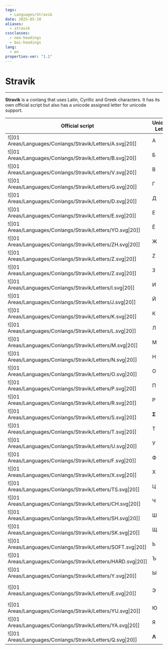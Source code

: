 ```yaml
---
tags:
  - Languages/Stravik
date: 2025-05-10
aliases:
  - stravik
cssclasses:
  - neo-headings
  - bai-headings
lang:
  - en
properties-ver: "1.1"
---
```

# Stravik

***
**Stravik** is a conlang that uses Latin, Cyrillic and Greek characters. It has its own official script but also has a unicode assigned letter for unicode support.

| Official script                                               | Unicode Letter | Sound             | Base     |     |
| ------------------------------------------------------------- | -------------- | ----------------- | -------- | --- |
| ![[01 Areas/Languages/Conlangs/Stravik/Letters/A.svg\|20]]    | А              | /a/               | Cyrillic |     |
| ![[01 Areas/Languages/Conlangs/Stravik/Letters/B.svg\|20]]    | Б              | /b/               | Cyrillic |     |
| ![[01 Areas/Languages/Conlangs/Stravik/Letters/V.svg\|20]]    | В              | /v/               | Cyrillic |     |
| ![[01 Areas/Languages/Conlangs/Stravik/Letters/G.svg\|20]]    | Г              | /g/               | Cyrillic |     |
| ![[01 Areas/Languages/Conlangs/Stravik/Letters/D.svg\|20]]    | Д              | /d/               | Cyrillic |     |
| ![[01 Areas/Languages/Conlangs/Stravik/Letters/E.svg\|20]]    | Е              | /e/               | Cyrillic |     |
| ![[01 Areas/Languages/Conlangs/Stravik/Letters/YO.svg\|20]]   | Ё              | /yo/              | Cyrillic |     |
| ![[01 Areas/Languages/Conlangs/Stravik/Letters/ZH.svg\|20]]   | Ж              | /zh/              | Cyrillic |     |
| ![[01 Areas/Languages/Conlangs/Stravik/Letters/Z.svg\|20]]    | Z              | /z/               | Latin    |     |
| ![[01 Areas/Languages/Conlangs/Stravik/Letters/Z.svg\|20]]    | З              | /za/              | Cyrillic |     |
| ![[01 Areas/Languages/Conlangs/Stravik/Letters/I.svg\|20]]    | И              | /i/               | Cyrillic |     |
| ![[01 Areas/Languages/Conlangs/Stravik/Letters/J.svg\|20]]    | Й              | /j/               | Cyrillic |     |
| ![[01 Areas/Languages/Conlangs/Stravik/Letters/K.svg\|20]]    | К              | /k/               | Cyrillic |     |
| ![[01 Areas/Languages/Conlangs/Stravik/Letters/L.svg\|20]]    | Л              | /l/               | Cyrillic |     |
| ![[01 Areas/Languages/Conlangs/Stravik/Letters/M.svg\|20]]    | М              | /m/               | Cyrillic |     |
| ![[01 Areas/Languages/Conlangs/Stravik/Letters/N.svg\|20]]    | Н              | /n/               | Cyrillic |     |
| ![[01 Areas/Languages/Conlangs/Stravik/Letters/O.svg\|20]]    | О              | /o/               | Cyrillic |     |
| ![[01 Areas/Languages/Conlangs/Stravik/Letters/P.svg\|20]]    | П              | /p/               | Cyrillic |     |
| ![[01 Areas/Languages/Conlangs/Stravik/Letters/R.svg\|20]]    | Р              | /r/               | Cyrillic |     |
| ![[01 Areas/Languages/Conlangs/Stravik/Letters/S.svg\|20]]    | **Σ**          | /s/               | Greek    |     |
| ![[01 Areas/Languages/Conlangs/Stravik/Letters/T.svg\|20]]    | Т              | /t/               | Cyrillic |     |
| ![[01 Areas/Languages/Conlangs/Stravik/Letters/U.svg\|20]]    | У              | /u/               | Cyrillic |     |
| ![[01 Areas/Languages/Conlangs/Stravik/Letters/F.svg\|20]]    | Ф              | /f/               | Cyrillic |     |
| ![[01 Areas/Languages/Conlangs/Stravik/Letters/X.svg\|20]]    | Х              | /h/ or /kh/       | Cyrillic |     |
| ![[01 Areas/Languages/Conlangs/Stravik/Letters/TS.svg\|20]]   | Ц              | /ts/              | Cyrillic |     |
| ![[01 Areas/Languages/Conlangs/Stravik/Letters/CH.svg\|20]]   | Ч              | /ch/              | Cyrillic |     |
| ![[01 Areas/Languages/Conlangs/Stravik/Letters/SH.svg\|20]]   | Ш              | /sh/              | Cyrillic |     |
| ![[01 Areas/Languages/Conlangs/Stravik/Letters/SK.svg\|20]]   | Щ              | /sk/              | Cyrillic |     |
| ![[01 Areas/Languages/Conlangs/Stravik/Letters/SOFT.svg\|20]] | Ь              | soft sign         | Cyrillic |     |
| ![[01 Areas/Languages/Conlangs/Stravik/Letters/HARD.svg\|20]] | Ъ              | hard sign         | Cyrillic |     |
| ![[01 Areas/Languages/Conlangs/Stravik/Letters/Y.svg\|20]]    | Ы              | /ɨ/ or /y/        | Cyrillic |     |
| ![[01 Areas/Languages/Conlangs/Stravik/Letters/E.svg\|20]]    | Э              | /ze/ (after soft) | Cyrillic |     |
| ![[01 Areas/Languages/Conlangs/Stravik/Letters/YU.svg\|20]]   | Ю              | /yu/              | Cyrillic |     |
| ![[01 Areas/Languages/Conlangs/Stravik/Letters/YA.svg\|20]]   | Я              | /ya/              | Cyrillic |     |
| ![[01 Areas/Languages/Conlangs/Stravik/Letters/Q.svg\|20]]    | **Λ**          | /q/               | Greek    |     |
